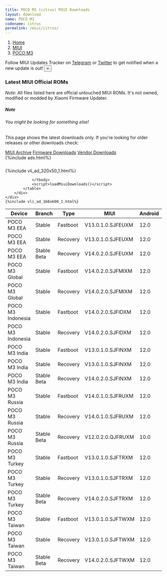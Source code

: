 ```yaml
---
title: POCO M3 (citrus) MIUI Downloads
layout: download
name: POCO M3
codename: citrus
permalink: /miui/citrus/
---
```

<nav aria-label="breadcrumb">
    <ol class="breadcrumb">
        <li class="breadcrumb-item"><a href="/">Home</a></li>
        <li class="breadcrumb-item"><a href="/miui/">MIUI</a></li>
        <li class="breadcrumb-item active" aria-current="page"><a href="/miui/citrus/">POCO M3</a></li>
    </ol>
</nav>
<div class="alert alert-primary alert-dismissible fade show" role="alert">
    Follow MIUI Updates Tracker on <a href="https://t.me/MIUIUpdatesTracker" class="alert-link">Telegram</a>
     or <a href="https://twitter.com/MiFwUpdater" class="alert-link">Twitter</a> to get notified when a new update is out!
    <button type="button" class="close" data-dismiss="alert" aria-label="Close">
        <span aria-hidden="true">&times;</span>
    </button>
</div>

### Latest MIUI Official ROMs
*Note*: All files listed here are official untouched MIUI ROMs. It's not owned, modified or modded by Xiaomi Firmware Updater.
<div class="card">
  <div class="card-body">
    <h5 class="card-title">Note</h5>
    <h6 class="card-subtitle mb-2 text-muted">You might be looking for something else!</h6>
    <p class="card-text">This page shows the latest downloads only.
     If you're looking for older releases or other downloads check:</p>
    <a href="/archive/miui/citrus/" class="card-link">MIUI Archive</a>
    <a href="/firmware/citrus/" class="card-link">Firmware Downloads</a>
    <a href="/vendor/citrus/" class="card-link">Vendor Downloads</a>
  </div>
</div>
{%include ads.html%}
<div class="row justify-content-center">
    <div class="col-10">
        <div class="table-responsive-md" style="margin-top: 25px;">
            {%include vli_ad_320x50_1.html%}
            <table id="miui" class="display dt-responsive nowrap compact table table-striped table-hover table-sm">
                <thead class="thead-dark">
                    <tr>
                        <th data-ref="device">Device</th>
                        <th data-ref="branch">Branch</th>
                        <th data-ref="type">Type</th>
                        <th data-ref="miui">MIUI</th>
                        <th data-ref="android">Android</th>
                        <th data-ref="size">Size</th>
                        <th data-ref="size">Date</th>
                        <th data-ref="link">Link</th>
                    </tr>
                </thead>
                <tbody>
                <tr><td>POCO M3 EEA</td><td>Stable</td><td>Fastboot</td><td>V13.0.1.0.SJFEUXM</td><td>12.0</td><td>5.4 GB</td><td>2022-12-19</td><td><a href="/miui/citrus/stable/V13.0.1.0.SJFEUXM/">Download</a></td></tr>
<tr><td>POCO M3 EEA</td><td>Stable</td><td>Recovery</td><td>V13.0.1.0.SJFEUXM</td><td>12.0</td><td>3.2 GB</td><td>2023-01-16</td><td><a href="/miui/citrus/stable/V13.0.1.0.SJFEUXM/">Download</a></td></tr>
<tr><td>POCO M3 EEA</td><td>Stable Beta</td><td>Recovery</td><td>V14.0.2.0.SJFEUXM</td><td>12.0</td><td>3.2 GB</td><td>2023-05-19</td><td><a href="/miui/citrus/stable beta/V14.0.2.0.SJFEUXM/">Download</a></td></tr>
<tr><td>POCO M3 Global</td><td>Stable</td><td>Fastboot</td><td>V14.0.2.0.SJFMIXM</td><td>12.0</td><td>5.2 GB</td><td>2023-03-30</td><td><a href="/miui/citrus/stable/V14.0.2.0.SJFMIXM/">Download</a></td></tr>
<tr><td>POCO M3 Global</td><td>Stable</td><td>Recovery</td><td>V14.0.2.0.SJFMIXM</td><td>12.0</td><td>3.3 GB</td><td>2023-04-07</td><td><a href="/miui/citrus/stable/V14.0.2.0.SJFMIXM/">Download</a></td></tr>
<tr><td>POCO M3 Indonesia</td><td>Stable</td><td>Fastboot</td><td>V14.0.2.0.SJFIDXM</td><td>12.0</td><td>4.5 GB</td><td>2023-04-25</td><td><a href="/miui/citrus/stable/V14.0.2.0.SJFIDXM/">Download</a></td></tr>
<tr><td>POCO M3 Indonesia</td><td>Stable</td><td>Recovery</td><td>V14.0.2.0.SJFIDXM</td><td>12.0</td><td>3.2 GB</td><td>2023-05-09</td><td><a href="/miui/citrus/stable/V14.0.2.0.SJFIDXM/">Download</a></td></tr>
<tr><td>POCO M3 India</td><td>Stable</td><td>Fastboot</td><td>V13.0.1.0.SJFINXM</td><td>12.0</td><td>3.8 GB</td><td>2022-12-30</td><td><a href="/miui/citrus/stable/V13.0.1.0.SJFINXM/">Download</a></td></tr>
<tr><td>POCO M3 India</td><td>Stable</td><td>Recovery</td><td>V13.0.1.0.SJFINXM</td><td>12.0</td><td>3.2 GB</td><td>2023-01-11</td><td><a href="/miui/citrus/stable/V13.0.1.0.SJFINXM/">Download</a></td></tr>
<tr><td>POCO M3 India</td><td>Stable Beta</td><td>Recovery</td><td>V14.0.2.0.SJFINXM</td><td>12.0</td><td>3.2 GB</td><td>2023-05-09</td><td><a href="/miui/citrus/stable beta/V14.0.2.0.SJFINXM/">Download</a></td></tr>
<tr><td>POCO M3 Russia</td><td>Stable</td><td>Fastboot</td><td>V14.0.1.0.SJFRUXM</td><td>12.0</td><td>4.7 GB</td><td>2023-04-28</td><td><a href="/miui/citrus/stable/V14.0.1.0.SJFRUXM/">Download</a></td></tr>
<tr><td>POCO M3 Russia</td><td>Stable</td><td>Recovery</td><td>V14.0.1.0.SJFRUXM</td><td>12.0</td><td>3.2 GB</td><td>2023-05-10</td><td><a href="/miui/citrus/stable/V14.0.1.0.SJFRUXM/">Download</a></td></tr>
<tr><td>POCO M3 Russia</td><td>Stable Beta</td><td>Recovery</td><td>V12.0.2.0.QJFRUXM</td><td>10.0</td><td>2.5 GB</td><td>2020-12-29</td><td><a href="/miui/citrus/stable beta/V12.0.2.0.QJFRUXM/">Download</a></td></tr>
<tr><td>POCO M3 Turkey</td><td>Stable</td><td>Fastboot</td><td>V13.0.1.0.SJFTRXM</td><td>12.0</td><td>4.6 GB</td><td>2022-12-26</td><td><a href="/miui/citrus/stable/V13.0.1.0.SJFTRXM/">Download</a></td></tr>
<tr><td>POCO M3 Turkey</td><td>Stable</td><td>Recovery</td><td>V13.0.1.0.SJFTRXM</td><td>12.0</td><td>3.2 GB</td><td>2023-01-17</td><td><a href="/miui/citrus/stable/V13.0.1.0.SJFTRXM/">Download</a></td></tr>
<tr><td>POCO M3 Turkey</td><td>Stable Beta</td><td>Recovery</td><td>V14.0.2.0.SJFTRXM</td><td>12.0</td><td>3.2 GB</td><td>2023-04-28</td><td><a href="/miui/citrus/stable beta/V14.0.2.0.SJFTRXM/">Download</a></td></tr>
<tr><td>POCO M3 Taiwan</td><td>Stable</td><td>Fastboot</td><td>V13.0.1.0.SJFTWXM</td><td>12.0</td><td>4.3 GB</td><td>2022-12-25</td><td><a href="/miui/citrus/stable/V13.0.1.0.SJFTWXM/">Download</a></td></tr>
<tr><td>POCO M3 Taiwan</td><td>Stable</td><td>Recovery</td><td>V13.0.1.0.SJFTWXM</td><td>12.0</td><td>3.1 GB</td><td>2023-01-10</td><td><a href="/miui/citrus/stable/V13.0.1.0.SJFTWXM/">Download</a></td></tr>
<tr><td>POCO M3 Taiwan</td><td>Stable Beta</td><td>Recovery</td><td>V14.0.2.0.SJFTWXM</td><td>12.0</td><td>3.1 GB</td><td>2023-05-06</td><td><a href="/miui/citrus/stable beta/V14.0.2.0.SJFTWXM/">Download</a></td></tr>

                </tbody>
                <script>loadMiuiDownloads()</script>
            </table>
        </div>
    </div>
    {%include vli_ad_160x600_1.html%}
</div>
